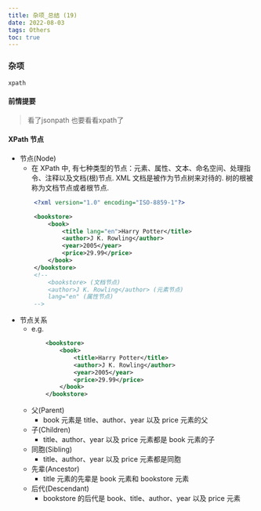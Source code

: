```yaml
---
title: 杂项_总结 (19)
date: 2022-08-03
tags: Others
toc: true
---
```


### 杂项
    xpath

<!-- more -->

#### 前情提要
> 看了jsonpath 也要看看xpath了

#### XPath 节点
- 节点(Node)
    * 在 XPath 中, 有七种类型的节点：元素、属性、文本、命名空间、处理指令、注释以及文档(根)节点. XML 文档是被作为节点树来对待的. 树的根被称为文档节点或者根节点. 
    ```xml
        <?xml version="1.0" encoding="ISO-8859-1"?>

        <bookstore>
            <book>
                <title lang="en">Harry Potter</title>
                <author>J K. Rowling</author> 
                <year>2005</year>
                <price>29.99</price>
            </book>
        </bookstore>
        <!--
            <bookstore> (文档节点)
            <author>J K. Rowling</author> (元素节点)
            lang="en" (属性节点) 
        -->
    ```
- 节点关系
    * e.g.
        ```xml
            <bookstore>
                <book>
                    <title>Harry Potter</title>
                    <author>J K. Rowling</author>
                    <year>2005</year>
                    <price>29.99</price>
                </book>
            </bookstore>
        ```
    * 父(Parent)
        * book 元素是 title、author、year 以及 price 元素的父
    * 子(Children)
        * title、author、year 以及 price 元素都是 book 元素的子
    * 同胞(Sibling)
        * title、author、year 以及 price 元素都是同胞
    * 先辈(Ancestor)
        * title 元素的先辈是 book 元素和 bookstore 元素
    * 后代(Descendant)
        * bookstore 的后代是 book、title、author、year 以及 price 元素
